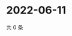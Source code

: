 # 2022-06-11

共 0 条

<!-- BEGIN WEIBO -->
<!-- 最后更新时间 Sat Jun 11 2022 19:12:39 GMT+0800 (China Standard Time) -->

<!-- END WEIBO -->
